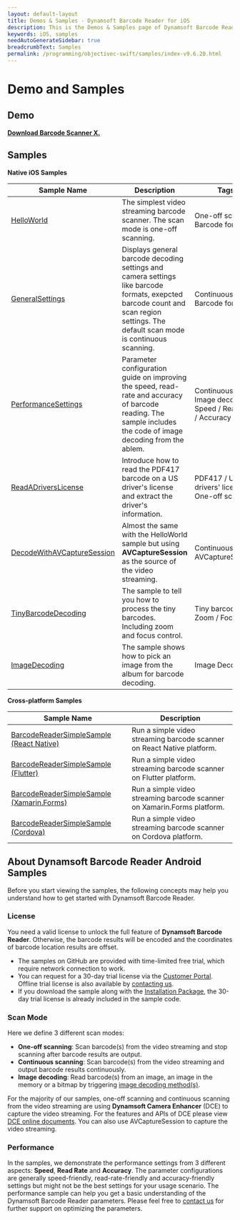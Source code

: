 ```yaml
---
layout: default-layout
title: Demos & Samples - Dynamsoft Barcode Reader for iOS
description: This is the Demos & Samples page of Dynamsoft Barcode Reader for iOS SDK.
keywords: iOS, samples
needAutoGenerateSidebar: true
breadcrumbText: Samples
permalink: /programming/objectivec-swift/samples/index-v9.6.20.html
---
```


# Demo and Samples

## Demo

**<a href="https://apps.apple.com/us/app/barcode-scanner-x/id1120581630" target="_blank">Download Barcode Scanner X.</a>**

## Samples

**Native iOS Samples**

| Sample Name | Description | Tags |
| ----------- | ----------- | ---- |
| [HelloWorld](helloworld.html) | The simplest video streaming barcode scanner. The scan mode is one-off scanning. | One-off scan / Barcode format |
| [GeneralSettings](general.html) | Displays general barcode decoding settings and camera settings like barcode formats, exepcted barcode count and scan region settings. The default scan mode is continuous scanning. | Continuous scan / Barcode format |
| [PerformanceSettings](performance.html) | Parameter configuration guide on improving the speed, read-rate and accuracy of barcode reading. The sample includes the code of image decoding from the ablem. | Continuous scan / Image decoding / Speed / Read rate / Accuracy |
| [ReadADriversLicense](drivers-license.html) | Introduce how to read the PDF417 barcode on a US driver's license and extract the driver's information. | PDF417 / US drivers' license / One-off scan |
| [DecodeWithAVCaptureSession](no-camera-enhancer.html) | Almost the same with the HelloWorld sample but using **AVCaptureSession** as the source of the video streaming. | Continuous scan / AVCaptureSession |
| [TinyBarcodeDecoding](tiny-barcode.html) | The sample to tell you how to process the tiny barcodes. Including zoom and focus control. | Tiny barcode / Zoom / Focus |
| [ImageDecoding](image-decoding.html) | The sample shows how to pick an image from the album for barcode decoding. | Image Decoding |

**Cross-platform Samples**

| Sample Name | Description |
| ----------- | ----------- |
| <a href="https://github.com/Dynamsoft/capture-vision-react-native-samples" target="_blank">BarcodeReaderSimpleSample (React Native)</a> | Run a simple video streaming barcode scanner on React Native platform. |
| <a href="https://github.com/Dynamsoft/capture-vision-flutter-samples" target="_blank">BarcodeReaderSimpleSample (Flutter)</a> | Run a simple video streaming barcode scanner on Flutter platform. |
| <a href="https://github.com/Dynamsoft/capture-vision-xamarin-forms-samples" target="_blank">BarcodeReaderSimpleSample (Xamarin.Forms)</a> | Run a simple video streaming barcode scanner on Xamarin.Forms platform. |
| <a href="https://github.com/Dynamsoft/capture-vision-cordova-samples" target="_blank">BarcodeReaderSimpleSample (Cordova)</a> | Run a simple video streaming barcode scanner on Cordova platform. |

## About Dynamsoft Barcode Reader Android Samples

Before you start viewing the samples, the following concepts may help you understand how to get started with Dynamsoft Barcode Reader.

### License

You need a valid license to unlock the full feature of **Dynamsoft Barcode Reader**. Otherwise, the barcode results will be encoded and the coordinates of barcode location results are offset.

- The samples on GitHub are provided with time-limited free trial, which require network connection to work.
- You can request for a 30-day trial license via the <a href="https://www.dynamsoft.com/customer/license/trialLicense?product=dbr&utm_source=guide&package=android" target="_blank">Customer Portal</a>. Offline trial license is also available by <a href="https://www.dynamsoft.com/contact/" target="_blank">contacting us</a>.
- If you download the sample along with the <a href="https://www.dynamsoft.com/barcode-reader/downloads/?product=dbr&utm_source=guide&package=android" target="_blank">Installation Package</a>, the 30-day trial license is already included in the sample code.

### Scan Mode

Here we define 3 different scan modes:

- **One-off scanning**: Scan barcode(s) from the video streaming and stop scanning after barcode results are output.
- **Continuous scanning**: Scan barcode(s) from the video streaming and output barcode results continuously.
- **Image decoding**: Read barcode(s) from an image, an image in the memory or a bitmap by triggering [image decoding method(s)](../api-reference/primary-decode.html).

For the majority of our samples, one-off scanning and continuous scanning from the video streaming are using **Dynamsoft Camera Enhancer** (DCE) to capture the video streaming. For the features and APIs of DCE please view <a href="https://www.dynamsoft.com/camera-enhancer/docs/mobile/programming/ios/?ver=2.3.20&&cVer=true" target="_blank">DCE online documents</a>. You can also use AVCaptureSession to capture the video streaming.

### Performance

In the samples, we demonstrate the performance settings from 3 different aspects: **Speed**, **Read Rate** and **Accuracy**. The parameter configurations are generally speed-friendly, read-rate-friendly and accuracy-friendly settings but might not be the best settings for your usage scenario. The performance sample can help you get a basic understanding of the Dynamsoft Barcode Reader parameters. Please feel free to <a href="https://www.dynamsoft.com/contact/" target="_blank">contact us</a> for further support on optimizing the parameters.
